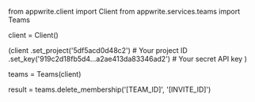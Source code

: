 from appwrite.client import Client
from appwrite.services.teams import Teams

client = Client()

(client
  .set_project('5df5acd0d48c2') # Your project ID
  .set_key('919c2d18fb5d4...a2ae413da83346ad2') # Your secret API key
)

teams = Teams(client)

result = teams.delete_membership('[TEAM_ID]', '[INVITE_ID]')
